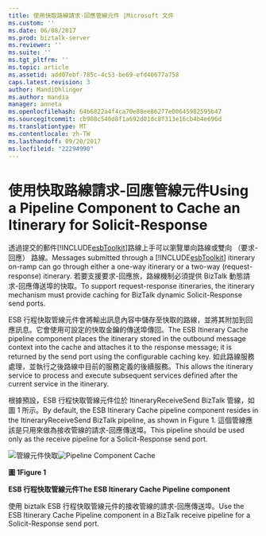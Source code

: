 ```yaml
---
title: 使用快取路線請求-回應管線元件 |Microsoft 文件
ms.custom: ''
ms.date: 06/08/2017
ms.prod: biztalk-server
ms.reviewer: ''
ms.suite: ''
ms.tgt_pltfrm: ''
ms.topic: article
ms.assetid: add07ebf-785c-4c53-be69-efd40677a758
caps.latest.revision: 3
author: MandiOhlinger
ms.author: mandia
manager: anneta
ms.openlocfilehash: 64b6822a4f4ca70e88ee86277e00645982595b47
ms.sourcegitcommit: cb908c540d8f1a692d01dc8f313e16cb4b4e696d
ms.translationtype: MT
ms.contentlocale: zh-TW
ms.lasthandoff: 09/20/2017
ms.locfileid: "22294990"
---
```

# <a name="using-a-pipeline-component-to-cache-an-itinerary-for-solicit-response"></a><span data-ttu-id="53a2b-102">使用快取路線請求-回應管線元件</span><span class="sxs-lookup"><span data-stu-id="53a2b-102">Using a Pipeline Component to Cache an Itinerary for Solicit-Response</span></span>
<span data-ttu-id="53a2b-103">透過提交的郵件[!INCLUDE[esbToolkit](../includes/esbtoolkit-md.md)]路線上手可以瀏覽單向路線或雙向 （要求-回應） 路線。</span><span class="sxs-lookup"><span data-stu-id="53a2b-103">Messages submitted through a [!INCLUDE[esbToolkit](../includes/esbtoolkit-md.md)] itinerary on-ramp can go through either a one-way itinerary or a two-way (request-response) itinerary.</span></span> <span data-ttu-id="53a2b-104">若要支援要求-回應旅，路線機制必須提供 BizTalk 動態請求-回應傳送埠的快取。</span><span class="sxs-lookup"><span data-stu-id="53a2b-104">To support request-response itineraries, the itinerary mechanism must provide caching for BizTalk dynamic Solicit-Response send ports.</span></span>  
  
 <span data-ttu-id="53a2b-105">ESB 行程快取管線元件會將輸出訊息內容中儲存至快取的路線，並將其附加到回應訊息。它會使用可設定的快取金鑰的傳送埠傳回。</span><span class="sxs-lookup"><span data-stu-id="53a2b-105">The ESB Itinerary Cache pipeline component places the itinerary stored in the outbound message context into the cache and attaches it to the response message; it is returned by the send port using the configurable caching key.</span></span> <span data-ttu-id="53a2b-106">如此路線服務處理，並執行之後路線中目前的服務定義的後續服務。</span><span class="sxs-lookup"><span data-stu-id="53a2b-106">This allows the itinerary service to process and execute subsequent services defined after the current service in the itinerary.</span></span>  
  
 <span data-ttu-id="53a2b-107">根據預設，ESB 行程快取管線元件位於 ItineraryReceiveSend BizTalk 管線，如圖 1 所示。</span><span class="sxs-lookup"><span data-stu-id="53a2b-107">By default, the ESB Itinerary Cache pipeline component resides in the ItineraryReceiveSend BizTalk pipeline, as shown in Figure 1.</span></span> <span data-ttu-id="53a2b-108">這個管線應該是只用來做為接收管線的請求-回應傳送埠。</span><span class="sxs-lookup"><span data-stu-id="53a2b-108">This pipeline should be used only as the receive pipeline for a Solicit-Response send port.</span></span>  
  
 <span data-ttu-id="53a2b-109">![管線元件快取](../esb-toolkit/media/ch4-pipelinecomponentcache.gif "第 4 章第 PipelineComponentCache")</span><span class="sxs-lookup"><span data-stu-id="53a2b-109">![Pipeline Component Cache](../esb-toolkit/media/ch4-pipelinecomponentcache.gif "Ch4-PipelineComponentCache")</span></span>  
  
 <span data-ttu-id="53a2b-110">**圖 1**</span><span class="sxs-lookup"><span data-stu-id="53a2b-110">**Figure 1**</span></span>  
  
 <span data-ttu-id="53a2b-111">**ESB 行程快取管線元件**</span><span class="sxs-lookup"><span data-stu-id="53a2b-111">**The ESB Itinerary Cache Pipeline component**</span></span>  
  
 <span data-ttu-id="53a2b-112">使用 biztalk ESB 行程快取管線元件的接收管線的請求-回應傳送埠。</span><span class="sxs-lookup"><span data-stu-id="53a2b-112">Use the ESB Itinerary Cache Pipeline component in a BizTalk receive pipeline for a Solicit-Response send port.</span></span>